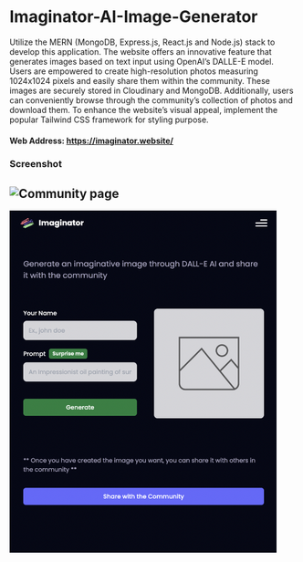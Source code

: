 # Imaginator-AI-Image-Generator
Utilize the MERN (MongoDB, Express.js, React.js and Node.js) stack to develop this application. The website offers an innovative feature that generates images based on text input using OpenAI’s DALLE-E model. Users are empowered to create high-resolution photos measuring 1024x1024 pixels and easily share them within the community. These images are securely stored in Cloudinary and MongoDB. Additionally, users can conveniently browse through the community’s collection of photos and download them. To enhance the website’s visual appeal, implement the popular Tailwind CSS framework for styling purpose. <br>
#### Web Address: https://imaginator.website/
### Screenshot  
<img src="Community.png" alt="Community page" style="width: 600px; height: auto;"> <br>
----
<img src="Create.png" alt="Create page" style="width:auto; height:600px;">
